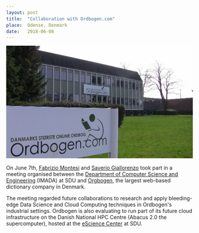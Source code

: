 ```yaml
---
layout: post
title:  "Collaboration with Ordbogen.com"
place:  Odense, Denmark
date:   2018-06-08
---
```

<img class="img-fluid mx-auto d-block" src="/images/posts/ordbogen.jpg">

On June 7th, [Fabrizio Montesi](/people.html#fm) and [Saverio Giallorenzo](/people.html#sg) took part in a meeting organised between the [Department of Computer Science and Engineering](https://imada.sdu.dk) (IMADA) at SDU and [Orgbogen](https://www.ordbogen.com/), the largest web-based dictionary company in Denmark.

The meeting regarded future collaborations to research and apply bleeding-edge
Data Science and Cloud Computing techniques in Ordbogen's industrial
settings. Ordbogen is also evaluating to run part of its future cloud infrastructure on the Danish National HPC Centre (Abacus 2.0 the supercomputer), hosted at the [eScience Center](escience.sdu.dk) at SDU.